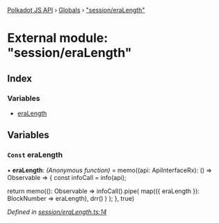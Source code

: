 [Polkadot JS API](../README.md) › [Globals](../globals.md) › ["session/eraLength"](_session_eralength_.md)

# External module: "session/eraLength"

## Index

### Variables

* [eraLength](_session_eralength_.md#const-eralength)

## Variables

### `Const` eraLength

• **eraLength**: *(Anonymous function)* =  memo((api: ApiInterfaceRx): () => Observable<BlockNumber> => {
  const infoCall = info(api);

  return memo((): Observable<BlockNumber> =>
    infoCall().pipe(
      map(({ eraLength }): BlockNumber => eraLength),
      drr()
    )
  );
}, true)

*Defined in [session/eraLength.ts:14](https://github.com/polkadot-js/api/blob/7cc961f789/packages/api-derive/src/session/eraLength.ts#L14)*
